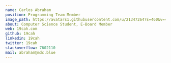 ```yaml
---
name: Carlos Abraham
position: Programming Team Member
image_path: https://avatars1.githubusercontent.com/u/21347264?s=460&v=4
about: Computer Science Student, E-Board Member
web: 19cah.com
github: 19cah
linkedin: 19cah
twitter: 19cah
stackoverflow: 7602110
mail: abraham@mdc.blue
---
```


